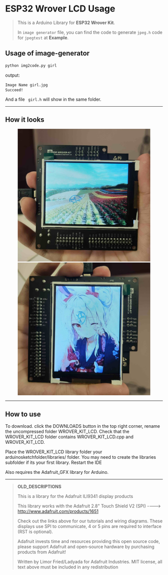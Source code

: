 # ESP32 Wrover LCD Usage

> This is a Arduino Library for **ESP32 Wrover Kit**.
>
> In `image generator` file, you can find the code to generate `jpeg.h` code for `jpegtest` at **Example**.

## Usage of image-generator

``` python 
python img2code.py girl
```

output:

```shell
Image Name girl.jpg
Succeed!
```

And a file ` girl.h` will show in the same folder.

---

## How it looks


<figure class="half">
    <img src="image generator/show1.jpg">
    <img src="image generator/show2.jpg">
</figure>

---

## How to use

To download. click the DOWNLOADS button in the top right corner, rename the uncompressed folder WROVER_KIT_LCD. Check that the WROVER_KIT_LCD folder contains WROVER_KIT_LCD.cpp and WROVER_KIT_LCD.

Place the WROVER_KIT_LCD library folder your arduinosketchfolder/libraries/ folder. You may need to create the libraries subfolder if its your first library. Restart the IDE

Also requires the Adafruit_GFX library for Arduino.

---


> **OLD_DESCRIPTIONS**
>
> This is a library for the Adafruit ILI9341 display products
>
> This library works with the Adafruit 2.8" Touch Shield V2 (SPI)
>   ----> http://www.adafruit.com/products/1651
>
> Check out the links above for our tutorials and wiring diagrams.
> These displays use SPI to communicate, 4 or 5 pins are required
> to interface (RST is optional).
>
> Adafruit invests time and resources providing this open source code,
> please support Adafruit and open-source hardware by purchasing
> products from Adafruit!
>
> Written by Limor Fried/Ladyada for Adafruit Industries.
> MIT license, all text above must be included in any redistribution


